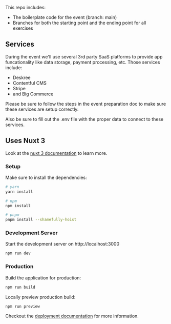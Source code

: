 This repo includes:

- The boilerplate code for the event (branch: main)
- Branches for both the starting point and the ending point for all exercises

## Services

During the event we'll use several 3rd party SaaS platforms to provide app funcationality like data storage, payment processing, etc. Those services include:

- Deskree
- Contentful CMS
- Stripe
- and Big Commerce

Please be sure to follow the steps in the event preparation doc to make sure these services are setup correctly.

Also be sure to fill out the .env file with the proper data to connect to these services.

## Uses Nuxt 3

Look at the [nuxt 3 documentation](https://v3.nuxtjs.org) to learn more.

### Setup

Make sure to install the dependencies:

```bash
# yarn
yarn install

# npm
npm install

# pnpm
pnpm install --shamefully-hoist
```

### Development Server

Start the development server on http://localhost:3000

```bash
npm run dev
```

### Production

Build the application for production:

```bash
npm run build
```

Locally preview production build:

```bash
npm run preview
```

Checkout the [deployment documentation](https://v3.nuxtjs.org/guide/deploy/presets) for more information.
